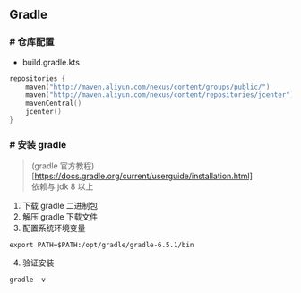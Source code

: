 ## Gradle
### # 仓库配置
- build.gradle.kts
```kotlin
repositories {
    maven("http://maven.aliyun.com/nexus/content/groups/public/")
    maven("http://maven.aliyun.com/nexus/content/repositories/jcenter")
    mavenCentral()
    jcenter()
}
```
### # 安装 gradle
> (gradle 官方教程)[https://docs.gradle.org/current/userguide/installation.html]  
> 依赖与 jdk 8 以上
1. 下载 gradle 二进制包
2. 解压 gradle 下载文件
3. 配置系统环境变量
```
export PATH=$PATH:/opt/gradle/gradle-6.5.1/bin
```
4. 验证安装
```
gradle -v
```